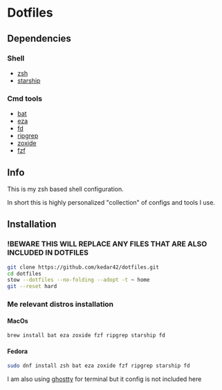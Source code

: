 # Dotfiles

## Dependencies

### Shell

- [zsh](https://github.com/zsh-users/zsh)
- [starship](https://starship.rs)

### Cmd tools

- [bat](https://github.com/sharkdp/bat)
- [eza](https://github.com/eza-community/eza)
- [fd](https://github.com/sharkdp/fd)
- [ripgrep](https://github.com/BurntSushi/ripgrep)
- [zoxide](https://github.com/ajeetdsouza/zoxide)
- [fzf](https://github.com/junegunn/fzf)

## Info

This is my zsh based shell configuration.

In short this is highly personalized "collection" of configs and tools I use.

## Installation

### !BEWARE THIS WILL REPLACE ANY FILES THAT ARE ALSO INCLUDED IN DOTFILES

```bash
git clone https://github.com/kedar42/dotfiles.git
cd dotfiles
stow --dotfiles --no-folding --adopt -t ~ home
git --reset hard
```

### Me relevant distros installation

#### MacOs

```bash
brew install bat eza zoxide fzf ripgrep starship fd
```

#### Fedora

```bash
sudo dnf install zsh bat eza zoxide fzf ripgrep starship fd
```

I am also using [ghostty](https://ghostty.org/) for terminal but it config is not included here  
